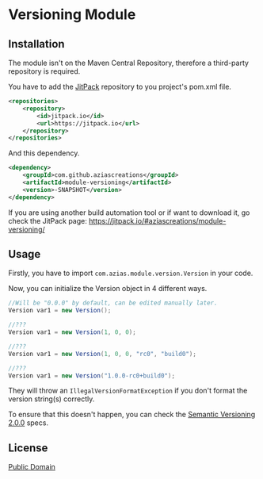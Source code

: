 # Versioning Module


## Installation
The module isn't on the Maven Central Repository, therefore a third-party repository is required.

You have to add the [JitPack](https://jitpack.io/) repository to you project's pom.xml file.
```xml
<repositories>
	<repository>
		<id>jitpack.io</id>
		<url>https://jitpack.io</url>
	</repository>
</repositories>
```

And this dependency.
```xml
<dependency>
	<groupId>com.github.aziascreations</groupId>
	<artifactId>module-versioning</artifactId>
	<version>-SNAPSHOT</version>
</dependency>
```

If you are using another build automation tool or if want to download it, go check the JitPack page: https://jitpack.io/#aziascreations/module-versioning/

## Usage
Firstly, you have to import `com.azias.module.version.Version` in your code.

Now, you can initialize the Version object in 4 different ways.
```java
//Will be "0.0.0" by default, can be edited manually later.
Version var1 = new Version();

//???
Version var1 = new Version(1, 0, 0);

//???
Version var1 = new Version(1, 0, 0, "rc0", "build0");

//???
Version var1 = new Version("1.0.0-rc0+build0");
```
They will throw an `IllegalVersionFormatException` if you don't format the version string(s) correctly.

To ensure that this doesn't happen, you can check the [Semantic Versioning 2.0.0](http://semver.org/spec/v2.0.0.html) specs.

## License
[Public Domain](LICENSE)